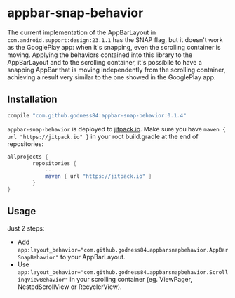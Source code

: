 # appbar-snap-behavior
The current implementation of the AppBarLayout in `com.android.support:design:23.1.1` has the SNAP flag, but it doesn't work as the GooglePlay app: when it's snapping, even the scrolling container is moving.
Applying the behaviors contained into this library to the AppBarLayout and to the scrolling container, it's possibile to have a snapping AppBar that is moving independently from the scrolling container, achieving a result very similar to the one showed in the GooglePlay app.

## Installation
``` groovy
compile "com.github.godness84:appbar-snap-behavior:0.1.4"
```

`appbar-snap-behavior` is deployed to [jitpack.io](https://jitpack.io/). Make sure you have `maven { url "https://jitpack.io" }` in your root build.gradle at the end of repositories:
``` groovy
allprojects {
		repositories {
			...
			maven { url "https://jitpack.io" }
		}
}
```


## Usage
Just 2 steps:
- Add `app:layout_behavior="com.github.godness84.appbarsnapbehavior.AppBarSnapBehavior"` to your AppBarLayout.
- Use `app:layout_behavior="com.github.godness84.appbarsnapbehavior.ScrollingViewBehavior"` in your scrolling container (eg. ViewPager, NestedScrollView or RecyclerView).
